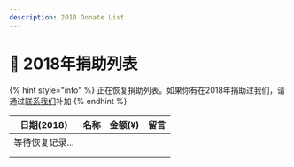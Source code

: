 ```yaml
---
description: 2018 Donate List
---
```


# 🐶 2018年捐助列表

{% hint style="info" %}
正在恢复捐助列表。如果你有在2018年捐助过我们，请通过[联系我们](../contact.md)补加
{% endhint %}

| 日期(2018)  | 名称 | 金额(¥) | 留言 |
| --------- | -- | ----- | -- |
| 等待恢复记录... |    |       |    |
|           |    |       |    |
|           |    |       |    |
